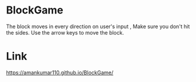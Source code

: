 # BlockGame
The block moves in every direction on user's input , Make sure you don't hit the sides.
Use the arrow keys to move the block.
# Link
https://amankumar110.github.io/BlockGame/
